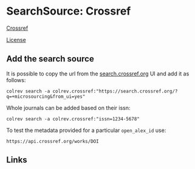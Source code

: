 # SearchSource: Crossref

<!--
Note: This document is currently under development. It will contain the following elements.

- description
- coverage (disciplines, types of work)
- supported (details): run_search (including updates), load,  prep (including get_masterdata)
-->

[Crossref](https://www.crossref.org/)

[License](https://www.crossref.org/documentation/retrieve-metadata/rest-api/rest-api-metadata-license-information/)

## Add the search source

It is possible to copy the url from the [search.crossref.org](https://search.crossref.org/?q=microsourcing&from_ui=yes) UI and add it as follows:

```
colrev search -a colrev.crossref:"https://search.crossref.org/?q=+microsourcing&from_ui=yes"
```

Whole journals can be added based on their issn:
```
colrev search -a colrev.crossref:"issn=1234-5678"
```

To test the metadata provided for a particular `open_alex_id` use:
```
https://api.crossref.org/works/DOI
```

## Links
